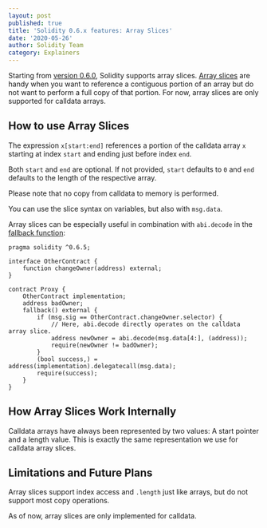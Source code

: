 ```yaml
---
layout: post
published: true
title: 'Solidity 0.6.x features: Array Slices'
date: '2020-05-26'
author: Solidity Team
category: Explainers
---
```


Starting from [version 0.6.0](https://github.com/ethereum/solidity/releases/tag/v0.6.0), Solidity supports array slices. 
[Array slices](https://solidity.readthedocs.io/en/v0.6.8/types.html#array-slices) are handy when you want to reference a 
contiguous portion of an array but do not want to perform a full copy of that portion. For now, array slices are only 
supported for calldata arrays.

## How to use Array Slices

The expression ``x[start:end]`` references a portion of the calldata array ``x`` starting at index ``start`` and ending just 
before index ``end``. 

Both ``start`` and ``end`` are optional. If not provided, ``start`` defaults to ``0`` and ``end`` defaults to the length of 
the respective array.

Please note that no copy from calldata to memory is performed.

You can use the slice syntax on variables, but also with ``msg.data``.

Array slices can be especially useful in combination with ``abi.decode`` in the 
[fallback function](https://blog.soliditylang.org/2020/03/26/fallback-receive-split/):


```solidity
pragma solidity ^0.6.5;

interface OtherContract {
    function changeOwner(address) external;
}

contract Proxy {
    OtherContract implementation;
    address badOwner;
    fallback() external {
        if (msg.sig == OtherContract.changeOwner.selector) {
            // Here, abi.decode directly operates on the calldata array slice.
            address newOwner = abi.decode(msg.data[4:], (address));
            require(newOwner != badOwner);
        }
        (bool success,) = address(implementation).delegatecall(msg.data);
        require(success);
    }
}
```
## How Array Slices Work Internally

Calldata arrays have always been represented by two values: A start pointer and a length value. This is exactly the same 
representation we use for calldata array slices.


## Limitations and Future Plans

Array slices support index access and ``.length`` just like arrays, but do not support most copy operations. 

As of now, array slices are only implemented for calldata.
